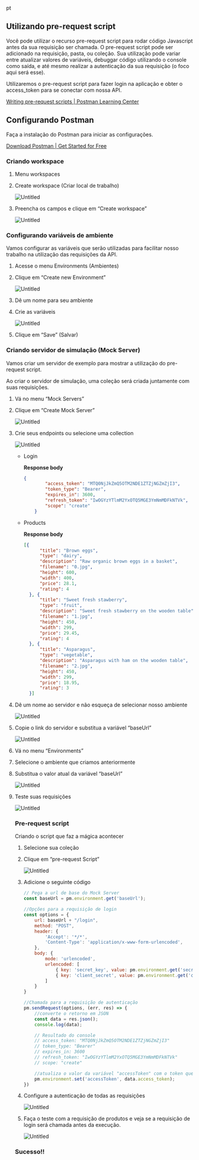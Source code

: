 pt

## Utilizando pre-request script

Você pode utilizar o recurso pre-request script para rodar código Javascript antes da sua requisição ser chamada. O pre-request script pode ser adicionado na requisição, pasta, ou coleção. Sua utilização pode variar entre atualizar valores de variáveis, debuggar código utilizando o console como saída, e até mesmo realizar a autenticação da sua requisição (o foco aqui será esse).

Utilizaremos o pre-request script para fazer login na aplicação e obter o access_token para se conectar com nossa API.

[Writing pre-request scripts | Postman Learning Center](https://learning.postman.com/docs/writing-scripts/pre-request-scripts/)

## Configurando Postman

Faça a instalação do Postman para iniciar as configurações.

[Download Postman | Get Started for Free](https://www.postman.com/downloads/)

### Criando workspace

1. Menu workspaces
2. Create workspace (Criar local de trabalho)
    
    ![Untitled](https://s3-us-west-2.amazonaws.com/secure.notion-static.com/1ff6f8f7-5a57-4da6-bd9e-435af2a4a089/Untitled.png)
    
3. Preencha os campos e clique em “Create workspace”
    
    ![Untitled](https://s3-us-west-2.amazonaws.com/secure.notion-static.com/3b7b7663-903e-441b-9d82-94ab032ee25c/Untitled.png)
    

### Configurando variáveis de ambiente

Vamos configurar as variáveis que serão utilizadas para facilitar nosso trabalho na utilização das requisições da API.

1. Acesse o menu Environments (Ambientes)
2. Clique em “Create new Environment”
    
    ![Untitled](https://s3-us-west-2.amazonaws.com/secure.notion-static.com/672cde90-bfe4-46a5-8e16-98088169c124/Untitled.png)
    
3. Dê um nome para seu ambiente
4. Crie as variáveis
    
    ![Untitled](https://s3-us-west-2.amazonaws.com/secure.notion-static.com/2d1ce76d-b399-4fac-ad5d-cff0f38fc413/Untitled.png)
    
5. Clique em “Save” (Salvar)

### Criando servidor de simulação (Mock Server)

Vamos criar um servidor de exemplo para mostrar a utilização do pre-request script.

Ao criar o servidor de simulação, uma coleção será criada juntamente com suas requisições.

1. Vá no menu “Mock Servers”
2. Clique em “Create Mock Server”
    
    ![Untitled](https://s3-us-west-2.amazonaws.com/secure.notion-static.com/c42dd0c6-fcc5-42d8-aee9-6516b1b8567e/Untitled.png)
    
3. Crie seus endpoints ou selecione uma collection
    
    ![Untitled](https://s3-us-west-2.amazonaws.com/secure.notion-static.com/146ca96c-abf7-45a1-ab50-bfb5f912f4a5/Untitled.png)
    
    - Login
        
        **Response body**
        
        ```json
        {
                "access_token": "MTQ0NjJkZmQ5OTM2NDE1ZTZjNGZmZjI3",
                "token_type": "Bearer",
                "expires_in": 3600,
                "refresh_token": "IwOGYzYTlmM2YxOTQ5MGE3YmNmMDFkNTVk",
                "scope": "create"
            }
        ```
        
    - Products
        
        **Response body**
        
        ```json
        [{
              "title": "Brown eggs",
              "type": "dairy",
              "description": "Raw organic brown eggs in a basket",
              "filename": "0.jpg",
              "height": 600,
              "width": 400,
              "price": 28.1,
              "rating": 4
          }, {
              "title": "Sweet fresh stawberry",
              "type": "fruit",
              "description": "Sweet fresh stawberry on the wooden table",
              "filename": "1.jpg",
              "height": 450,
              "width": 299,
              "price": 29.45,
              "rating": 4
          }, {
              "title": "Asparagus",
              "type": "vegetable",
              "description": "Asparagus with ham on the wooden table",
              "filename": "2.jpg",
              "height": 450,
              "width": 299,
              "price": 18.95,
              "rating": 3
          }]
        ```
        
4. Dê um nome ao servidor e não esqueça de selecionar nosso ambiente
    
    ![Untitled](https://s3-us-west-2.amazonaws.com/secure.notion-static.com/56a09e78-a1b1-4c9e-af47-6cb9e4a1c726/Untitled.png)
    
5. Copie o link do servidor e substitua a variável “baseUrl”
    
    ![Untitled](https://s3-us-west-2.amazonaws.com/secure.notion-static.com/62b60aae-4884-4fe9-81d6-95efd3226fe7/Untitled.png)
    
6. Vá no menu “Environments”
7. Selecione o ambiente que criamos anteriormente
8. Substitua o valor atual da variável “baseUrl”
    
    ![Untitled](https://s3-us-west-2.amazonaws.com/secure.notion-static.com/10b7ece4-d35a-4949-a752-aa702a52c8ab/Untitled.png)
    
9. Teste suas requisições
    
    ![Untitled](https://s3-us-west-2.amazonaws.com/secure.notion-static.com/6bbc3c3b-1bc3-41af-bab8-f89a02e84f4a/Untitled.png)
    
    ### Pre-request script
    
    Criando o script que faz a mágica acontecer
    
    1. Selecione sua coleção
    2. Clique em “pre-request Script”
        
        ![Untitled](https://s3-us-west-2.amazonaws.com/secure.notion-static.com/d09e4455-b2e0-403d-83dc-9745463511e4/Untitled.png)
        
    3. Adicione o seguinte código
        
        ```jsx
        // Pega a url de base do Mock Server
        const baseUrl = pm.environment.get('baseUrl');
        
        //Opções para a requisição de login
        const options = {
            url: baseUrl + "/login",
            method: "POST",
            header: {
                'Accept': '*/*',
                'Content-Type': 'application/x-www-form-urlencoded',
            },
            body: {
                mode: 'urlencoded',
                urlencoded: [
                    { key: 'secret_key', value: pm.environment.get('secret_key') },
                    { key: 'client_secret', value: pm.environment.get('client_secret') },
                ]
            }
        }
        
        //Chamada para a requisição de autenticação
        pm.sendRequest(options, (err, res) => {
            //converte o retorno em JSON
            const data = res.json();
            console.log(data); 
        
            // Resultado do console
            // access_token: "MTQ0NjJkZmQ5OTM2NDE1ZTZjNGZmZjI3"
            // token_type: "Bearer"
            // expires_in: 3600
            // refresh_token: "IwOGYzYTlmM2YxOTQ5MGE3YmNmMDFkNTVk"
            // scope: "create"
        
            //atualiza o valor da variável "accessToken" com o token que retornou na requisição
            pm.environment.set('accessToken', data.access_token);
        })
        ```
        
    4. Configure a autenticação de todas as requisições
        
        ![Untitled](https://s3-us-west-2.amazonaws.com/secure.notion-static.com/0349af51-f5d0-4863-8beb-7c186d41a335/Untitled.png)
        
    5. Faça o teste com a requisição de produtos e veja se a requisição de login será chamada antes da execução.
        
        ![Untitled](https://s3-us-west-2.amazonaws.com/secure.notion-static.com/73c593cf-2680-4d9e-9475-ae1e83655162/Untitled.png)
        
    
    ### Sucesso!!

    